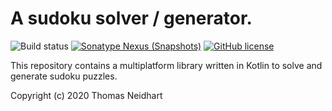 
A sudoku solver / generator.
============================

![Build status](https://github.com/netomi/sudoku-solver/workflows/build-status/badge.svg)
[![Sonatype Nexus (Snapshots)](https://img.shields.io/nexus/s/https/oss.sonatype.org/com.github.netomi.sudoku/sudoku-solver.svg)](https://oss.sonatype.org/content/repositories/snapshots/com/github/netomi/sudoku/sudoku-solver/)
[![GitHub license](https://img.shields.io/github/license/netomi/sudoku-solver)](https://github.com/netomi/sudoku-solver/blob/master/LICENSE)

This repository contains a multiplatform library written in
Kotlin to solve and generate sudoku puzzles.

Copyright (c) 2020 Thomas Neidhart
